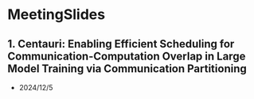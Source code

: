 # MeetingSlides
## 1. Centauri: Enabling Efficient Scheduling for Communication-Computation Overlap in Large Model Training via Communication Partitioning
- 2024/12/5
